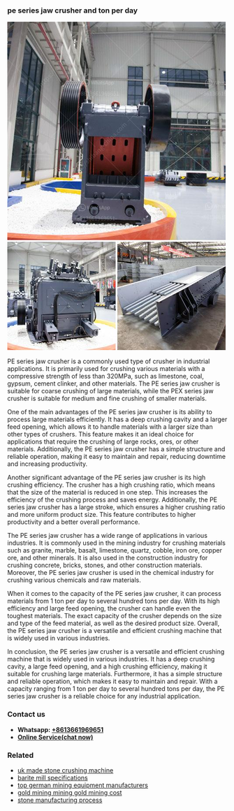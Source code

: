 <h3>pe series jaw crusher and ton per day</h3><img src='1706753964.jpg' alt=''><p>PE series jaw crusher is a commonly used type of crusher in industrial applications. It is primarily used for crushing various materials with a compressive strength of less than 320MPa, such as limestone, coal, gypsum, cement clinker, and other materials. The PE series jaw crusher is suitable for coarse crushing of large materials, while the PEX series jaw crusher is suitable for medium and fine crushing of smaller materials.</p><p>One of the main advantages of the PE series jaw crusher is its ability to process large materials efficiently. It has a deep crushing cavity and a larger feed opening, which allows it to handle materials with a larger size than other types of crushers. This feature makes it an ideal choice for applications that require the crushing of large rocks, ores, or other materials. Additionally, the PE series jaw crusher has a simple structure and reliable operation, making it easy to maintain and repair, reducing downtime and increasing productivity.</p><p>Another significant advantage of the PE series jaw crusher is its high crushing efficiency. The crusher has a high crushing ratio, which means that the size of the material is reduced in one step. This increases the efficiency of the crushing process and saves energy. Additionally, the PE series jaw crusher has a large stroke, which ensures a higher crushing ratio and more uniform product size. This feature contributes to higher productivity and a better overall performance.</p><p>The PE series jaw crusher has a wide range of applications in various industries. It is commonly used in the mining industry for crushing materials such as granite, marble, basalt, limestone, quartz, cobble, iron ore, copper ore, and other minerals. It is also used in the construction industry for crushing concrete, bricks, stones, and other construction materials. Moreover, the PE series jaw crusher is used in the chemical industry for crushing various chemicals and raw materials.</p><p>When it comes to the capacity of the PE series jaw crusher, it can process materials from 1 ton per day to several hundred tons per day. With its high efficiency and large feed opening, the crusher can handle even the toughest materials. The exact capacity of the crusher depends on the size and type of the feed material, as well as the desired product size. Overall, the PE series jaw crusher is a versatile and efficient crushing machine that is widely used in various industries.</p><p>In conclusion, the PE series jaw crusher is a versatile and efficient crushing machine that is widely used in various industries. It has a deep crushing cavity, a large feed opening, and a high crushing efficiency, making it suitable for crushing large materials. Furthermore, it has a simple structure and reliable operation, which makes it easy to maintain and repair. With a capacity ranging from 1 ton per day to several hundred tons per day, the PE series jaw crusher is a reliable choice for any industrial application.</p><h3>Contact us</h3><ul><li><strong>Whatsapp:&nbsp;<a href="https://wa.me/8613661969651">+8613661969651</a></strong></li><li><a href="https://swt.shibang-china.com/?git&amp;zhl&amp;pe series jaw crusher and ton per day"><strong>Online Service(chat now)</strong></a></li></ul><h3>Related</h3><ul><li><a href='uk made stone crushing machine.md'>uk made stone crushing machine</a></li><li><a href='barite mill specifications.md'>barite mill specifications</a></li><li><a href='top german mining equipment manufacturers.md'>top german mining equipment manufacturers</a></li><li><a href='gold mining mining gold mining cost.md'>gold mining mining gold mining cost</a></li><li><a href='stone manufacturing process.md'>stone manufacturing process</a></li></ul>